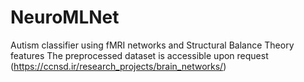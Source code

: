 # NeuroMLNet
Autism classifier using fMRI networks and Structural Balance Theory features
The preprocessed dataset is accessible upon request (https://ccnsd.ir/research_projects/brain_networks/)
